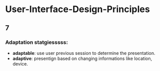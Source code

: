 # User-Interface-Design-Principles

## 7
### Adaptation statgiesssss: 
- **adaptable**: use user previous session to determine the presentation. 
- **adaptive**: presentign based on changing informations like location, device.
